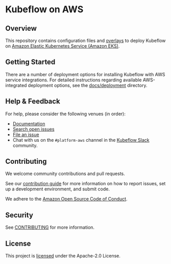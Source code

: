 # Kubeflow on AWS

## Overview

This repository contains configuration files and [overlays](https://kubernetes.io/docs/tasks/manage-kubernetes-objects/kustomization/#bases-and-overlays) to deploy Kubeflow on [Amazon Elastic Kubernetes Service (Amazon EKS)](https://aws.amazon.com/eks/).

## Getting Started

There are a number of deployment options for installing Kubeflow with AWS service integrations. For detailed instructions regarding available AWS-integrated deployment options, see the [docs/deployment](docs/deployment) directory.

## Help & Feedback

For help, please consider the following venues (in order):

* [Documentation](https://www.kubeflow.org/docs/distributions/aws/)
* [Search open issues](https://github.com/awslabs/kubeflow-manifests/issues)
* [File an issue](https://github.com/awslabs/kubeflow-manifests/issues/new/choose)
* Chat with us on the `#platform-aws` channel in the [Kubeflow Slack](https://www.kubeflow.org/docs/about/community/#slack) community.

## Contributing

We welcome community contributions and pull requests.

See our [contribution guide](CONTRIBUTING.md) for more information on how to
report issues, set up a development environment, and submit code.

We adhere to the [Amazon Open Source Code of Conduct](CODE_OF_CONDUCT.md#code-of-conduct).

## Security

See [CONTRIBUTING](CONTRIBUTING.md#security-issue-notifications) for more information.

## License

This project is [licensed](LICENSE) under the Apache-2.0 License.

